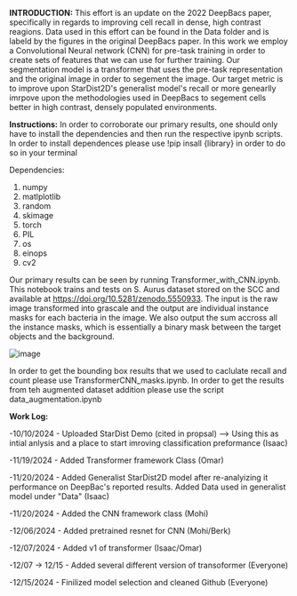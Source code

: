 **INTRODUCTION:**
This effort is an update on the 2022 DeepBacs paper, specifically in regards to improving cell recall in dense, high contrast reagions. Data used in this effort can be found in the Data folder and is labeld by the figures in the original DeepBacs paper. In this work we employ a Convolutional Neural network (CNN) for pre-task training in order to create sets of features that we can use for further training. Our segmentation model is a transformer that uses the pre-task representation and the original image in order to segement the image. Our target metric is to improve upon StarDist2D's generalist model's recall or more genearlly imrpove upon the methodologies used in DeepBacs to segement cells better in high contrast, densely populated environments.



**Instructions:**
In order to corroborate our primary results, one should only have to install the dependencies and then run the respective ipynb scripts. In order to install dependences please use !pip insall {library} in order to do so in your terminal

Dependencies:
1. numpy
2. matlplotlib
3. random
4. skimage
5. torch
6. PIL
7. os
8. einops
9. cv2

Our primary results can be seen by running Transformer_with_CNN.ipynb. This notebook trains and tests on S. Aurus dataset stored on the SCC and available at https://doi.org/10.5281/zenodo.5550933. The input is the raw image transformed into grascale and the output are individual instance masks for each bacteria in the image. We also output the sum accross all the instance masks, which is essentially a binary mask between the target objects and the background.

![image](https://github.com/user-attachments/assets/b743e9aa-56f0-4233-bd0b-d6e2f4aae666)

In order to get the bounding box results that we used to caclulate recall and count please use TransformerCNN_masks.ipynb. 
In order to get the results from teh augmented dataset addition please use the script data_augmentation.ipynb

**Work Log:**

-10/10/2024 - Uploaded StarDist Demo (cited in propsal) --> Using this as intial anlysis and a place to start imroving classification preformance (Isaac)

-11/19/2024 - Added Transformer framework Class (Omar)

-11/20/2024 - Added Generalist StarDist2D model after re-analyizing it performance on DeepBac's reported results. Added Data used in generalist model under "Data" (Isaac)

-11/20/2024 - Added the CNN framework class (Mohi)

-12/06/2024 - Added pretrained resnet for CNN (Mohi/Berk)

-12/07/2024 - Added v1 of transformer (Isaac/Omar)

-12/07 -> 12/15 - Added several different version of transoformer (Everyone)

-12/15/2024 - Finilized model selection and cleaned Github (Everyone)

